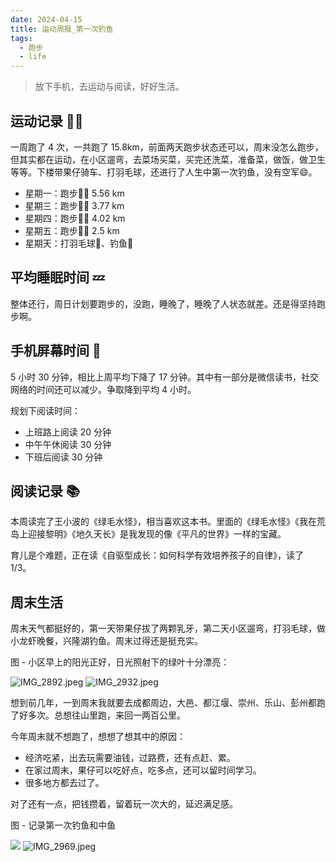 ```yaml
---
date: 2024-04-15
title: 运动周报_第一次钓鱼
tags:
  - 跑步
  - life
---
```

> 放下手机，去运动与阅读，好好生活。

## 运动记录 🏃‍♂️

一周跑了 4 次，一共跑了 15.8km，前面两天跑步状态还可以，周末没怎么跑步，但其实都在运动，在小区遛弯，去菜场买菜，买完还洗菜，准备菜，做饭，做卫生等等。下楼带果仔骑车、打羽毛球，还进行了人生中第一次钓鱼，没有空军😄。

- 星期一：跑步🏃‍♀️ 5.56 km
- 星期三：跑步🏃‍♀️ 3.77 km
- 星期四：跑步🏃‍♀️ 4.02 km
- 星期五：跑步🏃‍♀️ 2.5 km
- 星期天：打羽毛球🏸、钓鱼🎣

## 平均睡眠时间 💤

整体还行，周日计划要跑步的，没跑，睡晚了，睡晚了人状态就差。还是得坚持跑步啊。

## 手机屏幕时间 📱

5 小时 30 分钟，相比上周平均下降了 17 分钟。其中有一部分是微信读书，社交网络的时间还可以减少。争取降到平均 4 小时。

规划下阅读时间：
- 上班路上阅读 20 分钟
- 中午午休阅读 30 分钟
- 下班后阅读 30 分钟

## 阅读记录 📚

本周读完了王小波的《绿毛水怪》，相当喜欢这本书。里面的《绿毛水怪》《我在荒岛上迎接黎明》《地久天长》是我发现的像《平凡的世界》一样的宝藏。

育儿是个难题，正在读《自驱型成长：如何科学有效培养孩子的自律》，读了 1/3。

## 周末生活

周末天气都挺好的，第一天带果仔拔了两颗乳牙，第二天小区遛弯，打羽毛球，做小龙虾晚餐，兴隆湖钓鱼。周末过得还是挺充实。

图 - 小区早上的阳光正好，日光照射下的绿叶十分漂亮：

![IMG_2892.jpeg](https://cdn.jsdelivr.net/gh/goby-ao/picgo@main/img/IMG_2892.jpeg)
![IMG_2932.jpeg](https://cdn.jsdelivr.net/gh/goby-ao/picgo@main/img/IMG_2932.jpeg)

想到前几年，一到周末我就要去成都周边，大邑、都江堰、崇州、乐山、彭州都跑了好多次。总想往山里跑，来回一两百公里。

今年周末就不想跑了，想想了想其中的原因：
- 经济吃紧，出去玩需要油钱，过路费，还有点赶、累。
- 在家过周末，果仔可以吃好点，吃多点，还可以留时间学习。
- 很多地方都去过了。

对了还有一点，把钱攒着，留着玩一次大的，延迟满足感。

图 - 记录第一次钓鱼和中鱼

![](https://cdn.jsdelivr.net/gh/goby-ao/picgo@main/img/IMG_2958.jpeg)
![IMG_2969.jpeg](https://cdn.jsdelivr.net/gh/goby-ao/picgo@main/img/IMG_2969.jpeg)
